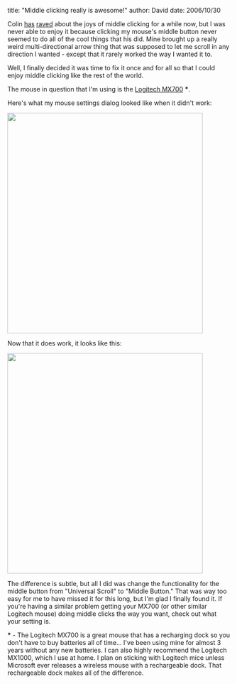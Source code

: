 
title: "Middle clicking really is awesome!"
author: David
date: 2006/10/30

<p>Colin <a href="http://www.colinneller.com/blog/TabsTabs.aspx">has</a> <a href="http://www.colinneller.com/blog/TaskbarMeetsTheMiddleClick.aspx">raved</a> about the joys of middle clicking for a while now, but I was never&nbsp;able to enjoy it because clicking my mouse's middle button never seemed to do all of the cool things that his did. Mine brought up a really weird multi-directional arrow thing that was supposed to let me scroll in any direction I wanted - except that it rarely worked the way I wanted it to.</p> <p>Well, I finally decided it was time to fix it once and for all so that I could enjoy middle clicking like the rest of the world.</p> <p>The mouse in question that I'm using is the <a href="http://froogle.google.com/froogle?q=mx700">Logitech MX700</a>&nbsp;<strong>*</strong>.</p> <p>Here's what my mouse settings dialog looked like when it didn't work:</p> <p><a href="http://www.mohundro.com/blog/content/binary/WindowsLiveWriter/Middleclickingreallyisawesome_B9C3/image%7B0%7D%5B4%5D.png" atomicselection="true"><img style="border-right: 0px; border-top: 0px; border-left: 0px; border-bottom: 0px" height="497" src="http://www.mohundro.com/blog/content/binary/WindowsLiveWriter/Middleclickingreallyisawesome_B9C3/image%7B0%7D_thumb.png" width="440" border="0"></a> </p> <p>Now that it does work, it looks like this:</p> <p><a href="http://www.mohundro.com/blog/content/binary/WindowsLiveWriter/Middleclickingreallyisawesome_B9C3/image%7B0%7D%5B5%5D.png" atomicselection="true"><img style="border-right: 0px; border-top: 0px; border-left: 0px; border-bottom: 0px" height="497" src="http://www.mohundro.com/blog/content/binary/WindowsLiveWriter/Middleclickingreallyisawesome_B9C3/image%7B0%7D_thumb%5B1%5D.png" width="440" border="0"></a> </p> <p>The difference is subtle, but all I did was change the functionality for the middle button from "Universal Scroll" to "Middle Button." That was way too easy for me to have missed it for this long, but I'm glad I finally found it. If you're having a similar problem getting your MX700 (or other similar Logitech mouse) doing middle clicks the way you want, check out what your setting is.</p> <p><strong>*</strong> - The Logitech MX700&nbsp;is a great mouse that has a recharging dock so you don't have to buy batteries all of time... I've been using mine for almost 3 years without any new batteries. I can also highly recommend the Logitech MX1000, which I use at home. I plan on sticking with Logitech mice unless Microsoft ever releases a wireless mouse with a rechargeable dock. That rechargeable dock makes all of the difference.</p>
